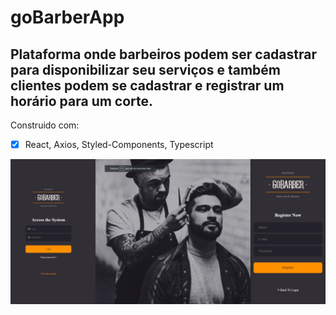 # goBarberApp
## Plataforma onde barbeiros podem ser cadastrar para disponibilizar seu serviços e também clientes podem se cadastrar e registrar um horário para um corte. 
Construido com:
- [x] React, Axios, Styled-Components, Typescript

![Screenshot](login-preview.png)
